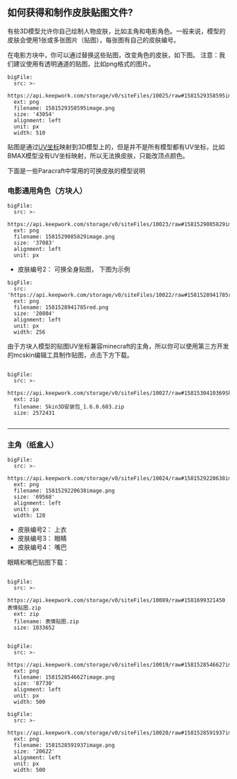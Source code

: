 ## 如何获得和制作皮肤贴图文件?

有些3D模型允许你自己绘制人物皮肤，比如主角和电影角色。一般来说，模型的皮肤会使用1张或多张图片（贴图），每张图有自己的皮肤编号。

在电影方块中，你可以通过替换这些贴图，改变角色的皮肤，如下图。 注意：我们建议使用有透明通道的贴图，比如png格式的图片。 

```@BigFile
bigFile:
  src: >-
    https://api.keepwork.com/storage/v0/siteFiles/10025/raw#1581529358595image.png
  ext: png
  filename: 1581529358595image.png
  size: '43054'
  alignment: left
  unit: px
  width: 510

```

贴图是通过[UV坐标](https://baike.baidu.com/item/UV%E5%9D%90%E6%A0%87/971620)映射到3D模型上的，但是并不是所有模型都有UV坐标，比如BMAX模型没有UV坐标映射，所以无法换皮肤，只能改顶点颜色。 


下面是一些Paracraft中常用的可换皮肤的模型说明

### 电影通用角色（方块人）
```@BigFile
bigFile:
  src: >-
    https://api.keepwork.com/storage/v0/siteFiles/10023/raw#1581529085829image.png
  ext: png
  filename: 1581529085829image.png
  size: '37083'
  alignment: left
  unit: px

```

- 皮肤编号2： 可换全身贴图， 下图为示例

```@BigFile
bigFile:
  src: 'https://api.keepwork.com/storage/v0/siteFiles/10022/raw#1581528941785red.png'
  ext: png
  filename: 1581528941785red.png
  size: '20804'
  alignment: left
  unit: px
  width: 256

```

由于方块人模型的贴图UV坐标兼容minecraft的主角，所以你可以使用第三方开发的mcskin编辑工具制作贴图，点击下方下载。 

```@BigFile

bigFile:
  src: >-
    https://api.keepwork.com/storage/v0/siteFiles/10027/raw#1581530410369Skin3D_1.6.0.603.zip
  ext: zip
  filename: Skin3D安装包_1.6.0.603.zip
  size: 2572431
          
```

---

### 主角（纸盒人）
 
```@BigFile
bigFile:
  src: >-
    https://api.keepwork.com/storage/v0/siteFiles/10024/raw#1581529220638image.png
  ext: png
  filename: 1581529220638image.png
  size: '69568'
  alignment: left
  unit: px
  width: 128

```

- 皮肤编号2： 上衣
- 皮肤编号3： 眼睛
- 皮肤编号4： 嘴巴

眼睛和嘴巴贴图下载：
 
```@BigFile

bigFile:
  src: >-
    https://api.keepwork.com/storage/v0/siteFiles/10089/raw#1581699321450表情贴图.zip
  ext: zip
  filename: 表情贴图.zip
  size: 1033652
          
```


```@BigFile
bigFile:
  src: >-
    https://api.keepwork.com/storage/v0/siteFiles/10019/raw#1581528546627image.png
  ext: png
  filename: 1581528546627image.png
  size: '87730'
  alignment: left
  unit: px
  width: 500

```

```@BigFile
bigFile:
  src: >-
    https://api.keepwork.com/storage/v0/siteFiles/10020/raw#1581528591937image.png
  ext: png
  filename: 1581528591937image.png
  size: '20622'
  alignment: left
  unit: px
  width: 500

```